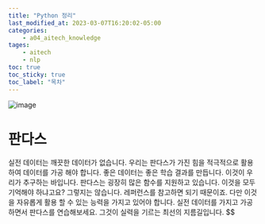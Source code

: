 ```yaml
---
title: "Python 정리"
last_modified_at: 2023-03-07T16:20:02-05:00
categories:
    - a04_aitech_knowledge
tages:
    - aitech
    - nlp
toc: true
toc_sticky: true
toc_label: "목차"
---
```



![image](../../../image/aitech.png)

<script src="https://gist.github.com/yunjinchoidev/5422bce878af5cfa31bf644662ea15e3.js"></script>


# 판다스
실전 데이터는 깨끗한 데이터가 없습니다. 우리는 판다스가 가진 힘을 적극적으로 활용하여 데이터를 가공 해야 합니다. 좋은 데이터는 좋은 학습 결과를 만듭니다. 이것이 우리가 추구하는 바입니다. 판다스는 굉장히 많은 함수를 지원하고 있습니다. 이것을 모두 기억해야 하냐고요? 그렇지는 않습니다. 레퍼런스를 참고하면 되기 때문이죠. 다만 이것을 자유롭게 활용 할 수 있는 능력을 가지고 있어야 합니다. 실전 데이터를 가지고 가공하면서 판다스를 연습해보세요. 그것이 실력을 기르는 최선의 지름길입니다. $$
  